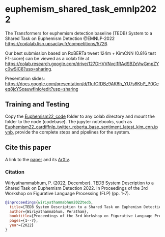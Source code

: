 # euphemism_shared_task_emnlp2022
The Transformers for euphemism detection baseline (TEDB) System to a Shared Task on Euphemism Detection @EMNLP-2022
https://codalab.lisn.upsaclay.fr/competitions/5726.

Our best submission based on RoBERTa tweet 124m + KimCNN (0.816 test F1-score) can be viewed as a colab file at https://colab.research.google.com/drive/127DHVVNvcl1RAdSBZeVwGmpZYc0wSlC8?usp=sharing.

Presentation slides: https://docs.google.com/presentation/d/11ufCfDBz9AK6h_YU7s6KbP_P0Ceeq8jcYSoauwfinlo/edit?usp=sharing

## Training and Testing
Copy the [Euphemism22_code](Euphemism22_code) folder to any colab directory and mount the folder to the node (codebase). The jupyter notebooks, such as [Euphemism22_cardiffnlp_twitter_roberta_base_sentiment_latest_kim_cnn.ipynb](Euphemism22_cardiffnlp_twitter_roberta_base_sentiment_latest_kim_cnn.ipynb), provide the complete steps and pipelines for the system. 

## Cite this paper
A link to the [paper](https://aclanthology.org/2022.flp-1.pdf#page=15) and its [ArXiv](https://arxiv.org/abs/2301.06602).

### Citation
Wiriyathammabhum, P. (2022, December). TEDB System Description to a Shared Task on Euphemism Detection 2022. In Proceedings of the 3rd Workshop on Figurative Language Processing (FLP) (pp. 1-7).

``` bibtex
@inproceedings{wiriyathammabhum2022tedb,
  title={TEDB System Description to a Shared Task on Euphemism Detection 2022},
  author={Wiriyathammabhum, Peratham},
  booktitle={Proceedings of the 3rd Workshop on Figurative Language Processing (FLP)},
  pages={1--7},
  year={2022}
}
```
